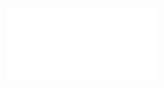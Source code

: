
![some discription]([/blog/images/something.pdf](https://cdn.intra.42.fr/pdf/pdf/93023/tr.subject.pdf)https://cdn.intra.42.fr/pdf/pdf/93023/tr.subject.pdf "some discription")
